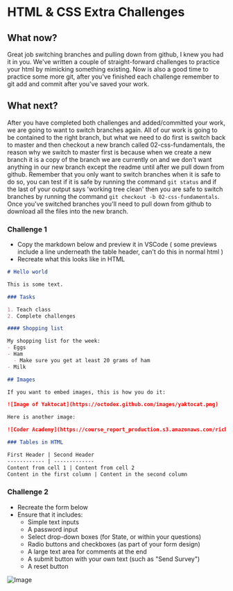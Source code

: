 # HTML & CSS Extra Challenges

## What now?
Great job switching branches and pulling down from github, I knew you had it in you. We've written a couple of straight-forward challenges to practice your html by mimicking something existing. Now is also a good time to practice some more git, after you've finished each challenge remember to git add and commit after you've saved your work. 

## What next?
After you have completed both challenges and added/committed your work, we are going to want to switch branches again. All of our work is going to be contained to the right branch, but what we need to do first is switch back to master and then checkout a new branch called 02-css-fundamentals, the reason why we switch to master first is because when we create a new branch it is a copy of the branch we are currently on and we don't want anything in our new branch except the readme until after we pull down from github. Remember that you only want to switch branches when it is safe to do so, you can test if it is safe by running the command `git status` and if the last of your output says 'working tree clean' then you are safe to switch branches by running the command `git checkout -b 02-css-fundamentals`. Once you've switched branches you'll need to pull down from github to download all the files into the new branch. 

### Challenge 1

- Copy the markdown below and preview it in VSCode ( some previews include a line underneath the table header, can't do this in normal html )
- Recreate what this looks like in HTML 

```md 
# Hello world 

This is some text.

### Tasks 

1. Teach class 
2. Complete challenges

#### Shopping list

My shopping list for the week:
- Eggs 
- Ham
  - Make sure you get at least 20 grams of ham
- Milk

## Images

If you want to embed images, this is how you do it:

![Image of Yaktocat](https://octodex.github.com/images/yaktocat.png)

Here is another image:

![Coder Academy](https://course_report_production.s3.amazonaws.com/rich/rich_files/rich_files/3470/s300/coder-academy-07.jpg)

### Tables in HTML

First Header | Second Header
------------ | -------------
Content from cell 1 | Content from cell 2
Content in the first column | Content in the second column
```

### Challenge 2
- Recreate the form below
- Ensure that it includes:
  - Simple text inputs
  - A password input
  - Select drop-down boxes (for State, or within your questions)
  - Radio buttons and checkboxes (as part of your form design)
  - A large text area for comments at the end
  - A submit button with your own text (such as "Send Survey")
  - A reset button

![Image](https://upload.wikimedia.org/wikipedia/commons/f/fe/Simple_form-2008-03-08.png)
